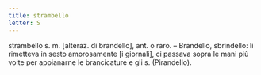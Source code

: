 ```yaml
---
title: strambèllo
letter: S
---
```

strambèllo s. m. [alteraz. di brandello], ant. o raro. – Brandello, sbrindello: li rimetteva in sesto amorosamente [i giornali], ci passava sopra le mani più volte per appianarne le brancicature e gli s. (Pirandello).